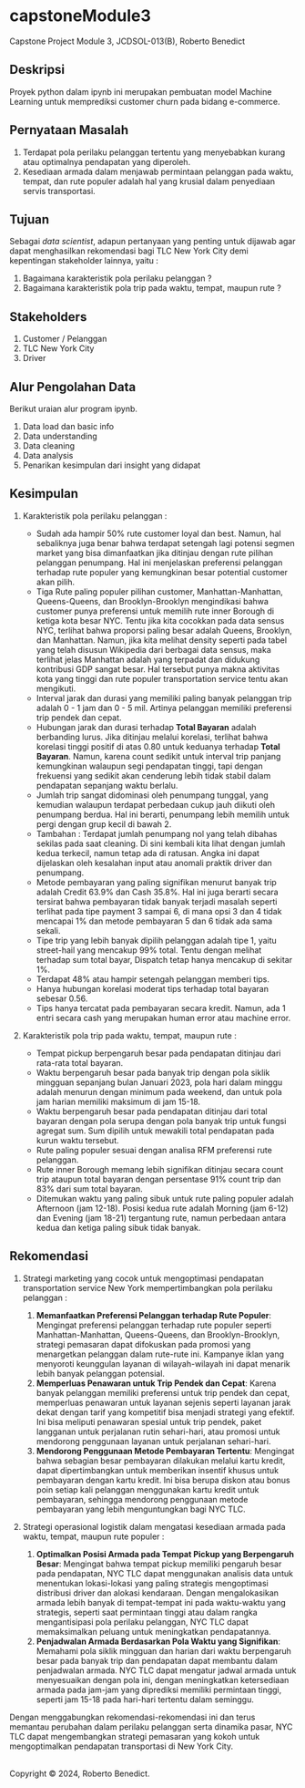 # capstoneModule3
Capstone Project Module 3, JCDSOL-013(B), Roberto Benedict

## Deskripsi
Proyek python dalam ipynb ini merupakan pembuatan model Machine Learning untuk memprediksi customer churn pada bidang e-commerce.

## Pernyataan Masalah
1. Terdapat pola perilaku pelanggan tertentu yang menyebabkan kurang atau optimalnya pendapatan yang diperoleh.
2. Kesediaan armada dalam menjawab permintaan pelanggan pada waktu, tempat, dan rute populer adalah hal yang krusial dalam penyediaan servis transportasi.

## Tujuan
Sebagai *data scientist*, adapun pertanyaan yang penting untuk dijawab agar dapat menghasilkan rekomendasi bagi TLC New York City demi kepentingan stakeholder lainnya, yaitu :
1. Bagaimana karakteristik pola perilaku pelanggan ?
2. Bagaimana karakteristik pola trip pada waktu, tempat, maupun rute ?

## Stakeholders
1. Customer / Pelanggan
2. TLC New York City
3. Driver

## Alur Pengolahan Data
Berikut uraian alur program ipynb.
1. Data load dan basic info 
2. Data understanding
3. Data cleaning
4. Data analysis
5. Penarikan kesimpulan dari insight yang didapat

## Kesimpulan
1. Karakteristik pola perilaku pelanggan :
    * Sudah ada hampir 50% rute customer loyal dan best. Namun, hal sebaliknya juga benar bahwa terdapat setengah lagi potensi segmen market yang bisa dimanfaatkan jika ditinjau dengan rute pilihan pelanggan penumpang. Hal ini menjelaskan preferensi pelanggan terhadap rute populer yang kemungkinan besar potential customer akan pilih.
    * Tiga Rute paling populer pilihan customer, Manhattan-Manhattan, Queens-Queens, dan Brooklyn-Brooklyn mengindikasi bahwa customer punya preferensi untuk memilih rute inner Borough di ketiga kota besar NYC. Tentu jika kita cocokkan pada data sensus NYC, terlihat bahwa proporsi paling besar adalah Queens, Brooklyn, dan Manhattan. Namun, jika kita melihat density seperti pada tabel yang telah disusun Wikipedia dari berbagai data sensus, maka terlihat jelas Manhattan adalah yang terpadat dan didukung kontribusi GDP sangat besar. Hal tersebut punya makna aktivitas kota yang tinggi dan rute populer transportation service tentu akan mengikuti.
    * Interval jarak dan durasi yang memiliki paling banyak pelanggan trip adalah 0 - 1 jam dan 0 - 5 mil. Artinya pelanggan memiliki preferensi trip pendek dan cepat.
    * Hubungan jarak dan durasi terhadap  **Total Bayaran** adalah berbanding lurus. Jika ditinjau melalui korelasi, terlihat bahwa korelasi tinggi positif di atas 0.80 untuk keduanya terhadap **Total Bayaran**. Namun, karena count sedikit untuk interval trip panjang kemungkinan walaupun segi pendapatan tinggi, tapi dengan frekuensi yang sedikit akan cenderung lebih tidak stabil dalam pendapatan sepanjang waktu berlalu.
    * Jumlah trip sangat didominasi oleh penumpang tunggal, yang kemudian walaupun terdapat perbedaan cukup jauh diikuti oleh penumpang berdua. Hal ini berarti, penumpang lebih memilih untuk pergi dengan grup kecil di bawah 2.
    * Tambahan : Terdapat jumlah penumpang nol yang telah dibahas sekilas pada saat cleaning. Di sini kembali kita lihat dengan jumlah kedua terkecil, namun tetap ada di ratusan. Angka ini dapat dijelaskan oleh kesalahan input atau anomali praktik driver dan penumpang.
    * Metode pembayaran yang paling signifikan menurut banyak trip adalah Credit 63.9% dan Cash 35.8%. Hal ini juga berarti secara tersirat bahwa pembayaran tidak banyak terjadi masalah seperti terlihat pada tipe payment 3 sampai 6, di mana opsi 3 dan 4 tidak mencapai 1% dan metode pembayaran 5 dan 6 tidak ada sama sekali.
    * Tipe trip yang lebih banyak dipilih pelanggan adalah tipe 1, yaitu street-hail yang mencakup 99% total. Tentu dengan melihat terhadap sum total bayar, Dispatch tetap hanya mencakup di sekitar 1%.
    * Terdapat 48% atau hampir setengah pelanggan memberi tips.
    * Hanya hubungan korelasi moderat tips terhadap total bayaran sebesar 0.56.
    * Tips hanya tercatat pada pembayaran secara kredit. Namun, ada 1 entri secara cash yang merupakan human error atau machine error.

2. Karakteristik pola trip pada waktu, tempat, maupun rute :
    * Tempat pickup berpengaruh besar pada pendapatan ditinjau dari rata-rata total bayaran.
    * Waktu berpengaruh besar pada banyak trip dengan pola siklik mingguan sepanjang bulan Januari 2023, pola hari dalam minggu adalah menurun dengan minimum pada weekend, dan untuk pola jam harian memiliki maksimum di jam 15-18.
    * Waktu berpengaruh besar pada pendapatan ditinjau dari total bayaran dengan pola serupa dengan pola banyak trip untuk fungsi agregat sum. Sum dipilih untuk mewakili total pendapatan pada kurun waktu tersebut.
    * Rute paling populer sesuai dengan analisa RFM preferensi rute pelanggan.
    * Rute inner Borough memang lebih signifikan ditinjau secara count trip ataupun total bayaran dengan persentase 91% count trip dan 83% dari sum total bayaran.
    * Ditemukan waktu yang paling sibuk untuk rute paling populer adalah Afternoon (jam 12-18). Posisi kedua rute adalah Morning (jam 6-12) dan  Evening (jam 18-21) tergantung rute, namun perbedaan antara kedua dan ketiga paling sibuk tidak banyak.


## Rekomendasi
1. Strategi marketing yang cocok untuk mengoptimasi pendapatan transportation service New York mempertimbangkan pola perilaku pelanggan :
    1. **Memanfaatkan Preferensi Pelanggan terhadap Rute Populer**: Mengingat preferensi pelanggan terhadap rute populer seperti Manhattan-Manhattan, Queens-Queens, dan Brooklyn-Brooklyn, strategi pemasaran dapat difokuskan pada promosi yang menargetkan pelanggan dalam rute-rute ini. Kampanye iklan yang menyoroti keunggulan layanan di wilayah-wilayah ini dapat menarik lebih banyak pelanggan potensial.
    2. **Memperluas Penawaran untuk Trip Pendek dan Cepat**: Karena banyak pelanggan memiliki preferensi untuk trip pendek dan cepat, memperluas penawaran untuk layanan sejenis seperti layanan jarak dekat dengan tarif yang kompetitif bisa menjadi strategi yang efektif. Ini bisa meliputi penawaran spesial untuk trip pendek, paket langganan untuk perjalanan rutin sehari-hari, atau promosi untuk mendorong penggunaan layanan untuk perjalanan sehari-hari.
    3. **Mendorong Penggunaan Metode Pembayaran Tertentu**: Mengingat bahwa sebagian besar pembayaran dilakukan melalui kartu kredit, dapat dipertimbangkan untuk memberikan insentif khusus untuk pembayaran dengan kartu kredit. Ini bisa berupa diskon atau bonus poin setiap kali pelanggan menggunakan kartu kredit untuk pembayaran, sehingga mendorong penggunaan metode pembayaran yang lebih menguntungkan bagi NYC TLC.


2. Strategi operasional logistik dalam mengatasi kesediaan armada pada waktu, tempat, maupun rute populer :
    1. **Optimalkan Posisi Armada pada Tempat Pickup yang Berpengaruh Besar**: Mengingat bahwa tempat pickup memiliki pengaruh besar pada pendapatan, NYC TLC dapat menggunakan analisis data untuk menentukan lokasi-lokasi yang paling strategis mengoptimasi distribusi driver dan alokasi kendaraan. Dengan mengalokasikan armada lebih banyak di tempat-tempat ini pada waktu-waktu yang strategis, seperti saat permintaan tinggi atau dalam rangka mengantisipasi pola perilaku pelanggan, NYC TLC dapat memaksimalkan peluang untuk meningkatkan pendapatannya.
    2. **Penjadwalan Armada Berdasarkan Pola Waktu yang Signifikan**: Memahami pola siklik mingguan dan harian dari waktu berpengaruh besar pada banyak trip dan pendapatan dapat membantu dalam penjadwalan armada. NYC TLC dapat mengatur jadwal armada untuk menyesuaikan dengan pola ini, dengan meningkatkan ketersediaan armada pada jam-jam yang diprediksi memiliki permintaan tinggi, seperti jam 15-18 pada hari-hari tertentu dalam seminggu.
   
Dengan menggabungkan rekomendasi-rekomendasi ini dan terus memantau perubahan dalam perilaku pelanggan serta dinamika pasar, NYC TLC dapat mengembangkan strategi pemasaran yang kokoh untuk mengoptimalkan pendapatan transportasi di New York City.

<br/>
Copyright &copy; 2024, Roberto Benedict.
